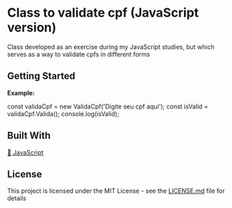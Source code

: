 <h1>Class to validate cpf (JavaScript version)</h1>

<p align="left">
  Class developed as an exercise during my JavaScript studies, but which serves as a way to validate cpfs in different forms
</p>

## Getting Started

<b>Example:</b>

const validaCpf = new ValidaCpf('Digite seu cpf aqui');
const isValid =  validaCpf.Valida();
console.log(isValid);

## Built With

<p align="left">
    <a href="https://developer.mozilla.org/pt-BR/docs/Aprender/JavaScript">🔗 JavaScript</a>
</p>

## License

This project is licensed under the MIT License - see the [LICENSE.md](LICENSE.md) file for details
